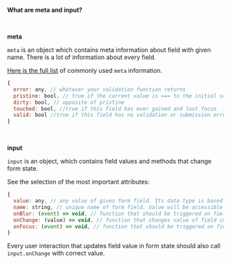 **What are meta and input?**

<br/>

**meta**

`meta` is an object which contains meta information about field with given name. There is a lot of information about every field.

[Here is the full list](https://final-form.org/docs/react-final-form/types/FieldRenderProps#metaactive) of commonly used `meta` information.
```jsx
{
  error: any, // whatever your validation function returns
  pristine: bool, // true if the current value is === to the initial value, false if the values are !==.
  dirty: bool, // opposite of pristine
  touched: bool, //true if this field has ever gained and lost focus. false otherwise. Useful for knowing when to display error messages.
  valid: bool //true if this field has no validation or submission errors. false otherwise.
}
```

<br/>

**input**

`input` is an object, which contains field values and methods that change form state. 

See the selection of the most important attributes:

```jsx
{
  value: any, // any value of given form field. Its data type is based on field data type
  name: string, // unique name of form field. Value will be accessible under this key in form state
  onBlur: (event) => void, // function that should be triggered on field blur event
  onChange: (value) => void, // function that changes value of field in formState. Should be called whenever you want to change value of field
  onFocus: (event) => void, // function that should be triggered on field focus event
}
```

Every user interaction that updates field value in form state should also call `input.onChange` with correct value.